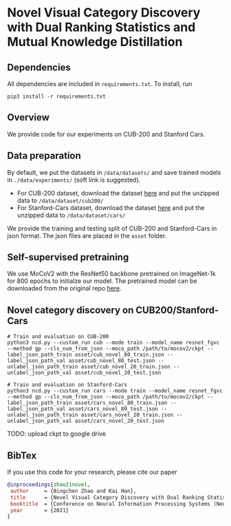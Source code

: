 # Novel Visual Category Discovery with Dual Ranking Statistics and Mutual Knowledge Distillation

## Dependencies

All dependencies are included in `requirements.txt`. To install, run

```shell
pip3 install -r requirements.txt
```

## Overview

We provide code for our experiments on CUB-200 and Stanford Cars.

## Data preparation

By default, we put the datasets in `/data/datasets/` and save trained models in `./data/experiments/` (soft link is suggested). 

- For CUB-200 dataset, download the dataset [here](http://www.vision.caltech.edu/visipedia/CUB-200-2011.html) and put the unzipped data to `/data/dataset/cub200/`
- For Stanford-Cars dataset, download the dataset [here](https://ai.stanford.edu/~jkrause/cars/car_dataset.html) and put the unzipped data to `/data/dataset/cars/`

We provide the training and testing split of CUB-200 and Stanford-Cars in json format. The json files are placed in the `asset` folder.

## Self-supervised pretraining 

We use MoCoV2 with the ResNet50 backbone pretrained on ImageNet-1k for 800 epochs to initialze our model.
The pretrained model can be downloaded from the original repo [here](https://github.com/facebookresearch/moco).


## Novel category discovery on CUB200/Stanford-Cars


```shell
# Train and evaluation on CUB-200 
python3 ncd.py --custom_run cub --mode train --model_name resnet_fgvc --method gp --cls_num_from_json --moco_path /path/to/mocov2/ckpt --label_json_path_train asset/cub_novel_80_train.json --label_json_path_val asset/cub_novel_80_test.json --unlabel_json_path_train asset/cub_novel_20_train.json --unlabel_json_path_val asset/cub_novel_20_test.json

# Train and evaluation on Stanford-Cars
python3 ncd.py --custom_run cars --mode train --model_name resnet_fgvc --method gp --cls_num_from_json --moco_path /path/to/mocov2/ckpt --label_json_path_train asset/cars_novel_80_train.json --label_json_path_val asset/cars_novel_80_test.json --unlabel_json_path_train asset/cars_novel_20_train.json --unlabel_json_path_val asset/cars_novel_20_test.json
```


TODO: upload ckpt to google drive

## BibTex
If you use this code for your research, please cite our paper

```bibtex
@inproceedings{zhao21novel,
 author     = {Bingchen Zhao and Kai Han},
 title      = {Novel Visual Category Discovery with Dual Ranking Statistics and Mutual Knowledge Distillation},
 booktitle  = {Conference on Neural Information Processing Systems (NeurIPS)},
 year       = {2021}
}
```
